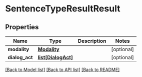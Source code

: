 # SentenceTypeResultResult

## Properties
Name | Type | Description | Notes
------------ | ------------- | ------------- | -------------
**modality** | [**Modality**](Modality.md) |  | [optional] 
**dialog_act** | [**list[DialogAct]**](DialogAct.md) |  | [optional] 

[[Back to Model list]](../README.md#documentation-for-models) [[Back to API list]](../README.md#documentation-for-api-endpoints) [[Back to README]](../README.md)

